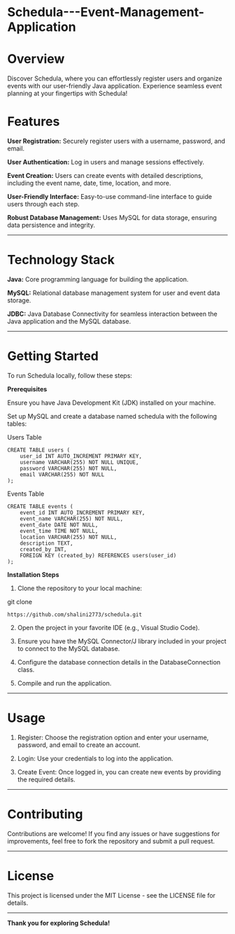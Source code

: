 # Schedula---Event-Management-Application

# Overview
Discover Schedula, where you can effortlessly register users and organize events with our user-friendly Java application. Experience seamless event planning at your fingertips with Schedula!

# Features

**User Registration:** Securely register users with a username, password, and email.

**User Authentication:** Log in users and manage sessions effectively.

**Event Creation:** Users can create events with detailed descriptions, including the event name, date, time, location, and more.

**User-Friendly Interface:** Easy-to-use command-line interface to guide users through each step.

**Robust Database Management:** Uses MySQL for data storage, ensuring data persistence and integrity.



---

# Technology Stack

**Java:** Core programming language for building the application.

**MySQL:** Relational database management system for user and event data storage.

**JDBC:** Java Database Connectivity for seamless interaction between the Java application and the MySQL database.



---

# Getting Started

To run Schedula locally, follow these steps:

**Prerequisites**

Ensure you have Java Development Kit (JDK) installed on your machine.

Set up MySQL and create a database named schedula with the following tables:


Users Table
```
CREATE TABLE users (
    user_id INT AUTO_INCREMENT PRIMARY KEY,
    username VARCHAR(255) NOT NULL UNIQUE,
    password VARCHAR(255) NOT NULL,
    email VARCHAR(255) NOT NULL
);
```

Events Table
```
CREATE TABLE events (
    event_id INT AUTO_INCREMENT PRIMARY KEY,
    event_name VARCHAR(255) NOT NULL,
    event_date DATE NOT NULL,
    event_time TIME NOT NULL,
    location VARCHAR(255) NOT NULL,
    description TEXT,
    created_by INT,
    FOREIGN KEY (created_by) REFERENCES users(user_id)
);
```
**Installation Steps**

1. Clone the repository to your local machine:

  git clone 
```
https://github.com/shalini2773/schedula.git
```

2. Open the project in your favorite IDE (e.g., Visual Studio Code).


3. Ensure you have the MySQL Connector/J library included in your project to connect to the MySQL database.


4. Configure the database connection details in the DatabaseConnection class.


5. Compile and run the application.




---

# Usage

1. Register: Choose the registration option and enter your username, password, and email to create an account.


2. Login: Use your credentials to log into the application.


3. Create Event: Once logged in, you can create new events by providing the required details.




---

# Contributing

Contributions are welcome! If you find any issues or have suggestions for improvements, feel free to fork the repository and submit a pull request.


---

# License

This project is licensed under the MIT License - see the LICENSE file for details.


---

**Thank you for exploring Schedula!**
